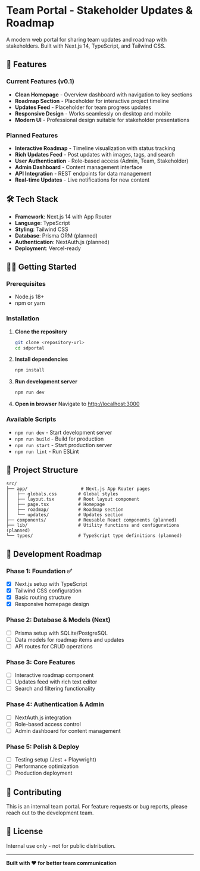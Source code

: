 # Team Portal - Stakeholder Updates & Roadmap

A modern web portal for sharing team updates and roadmap with stakeholders. Built with Next.js 14, TypeScript, and Tailwind CSS.

## 🚀 Features

### Current Features (v0.1)
- **Clean Homepage** - Overview dashboard with navigation to key sections
- **Roadmap Section** - Placeholder for interactive project timeline
- **Updates Feed** - Placeholder for team progress updates
- **Responsive Design** - Works seamlessly on desktop and mobile
- **Modern UI** - Professional design suitable for stakeholder presentations

### Planned Features
- **Interactive Roadmap** - Timeline visualization with status tracking
- **Rich Updates Feed** - Post updates with images, tags, and search
- **User Authentication** - Role-based access (Admin, Team, Stakeholder)
- **Admin Dashboard** - Content management interface
- **API Integration** - REST endpoints for data management
- **Real-time Updates** - Live notifications for new content

## 🛠️ Tech Stack

- **Framework**: Next.js 14 with App Router
- **Language**: TypeScript
- **Styling**: Tailwind CSS
- **Database**: Prisma ORM (planned)
- **Authentication**: NextAuth.js (planned)
- **Deployment**: Vercel-ready

## 🏃‍♂️ Getting Started

### Prerequisites
- Node.js 18+ 
- npm or yarn

### Installation

1. **Clone the repository**
   ```bash
   git clone <repository-url>
   cd sdportal
   ```

2. **Install dependencies**
   ```bash
   npm install
   ```

3. **Run development server**
   ```bash
   npm run dev
   ```

4. **Open in browser**
   Navigate to [http://localhost:3000](http://localhost:3000)

### Available Scripts

- `npm run dev` - Start development server
- `npm run build` - Build for production
- `npm run start` - Start production server
- `npm run lint` - Run ESLint

## 📁 Project Structure

```
src/
├── app/                    # Next.js App Router pages
│   ├── globals.css        # Global styles
│   ├── layout.tsx         # Root layout component
│   ├── page.tsx           # Homepage
│   ├── roadmap/           # Roadmap section
│   └── updates/           # Updates section
├── components/            # Reusable React components (planned)
├── lib/                   # Utility functions and configurations (planned)
└── types/                 # TypeScript type definitions (planned)
```

## 🎯 Development Roadmap

### Phase 1: Foundation ✅
- [x] Next.js setup with TypeScript
- [x] Tailwind CSS configuration
- [x] Basic routing structure
- [x] Responsive homepage design

### Phase 2: Database & Models (Next)
- [ ] Prisma setup with SQLite/PostgreSQL
- [ ] Data models for roadmap items and updates
- [ ] API routes for CRUD operations

### Phase 3: Core Features
- [ ] Interactive roadmap component
- [ ] Updates feed with rich text editor
- [ ] Search and filtering functionality

### Phase 4: Authentication & Admin
- [ ] NextAuth.js integration
- [ ] Role-based access control
- [ ] Admin dashboard for content management

### Phase 5: Polish & Deploy
- [ ] Testing setup (Jest + Playwright)
- [ ] Performance optimization
- [ ] Production deployment

## 🤝 Contributing

This is an internal team portal. For feature requests or bug reports, please reach out to the development team.

## 📄 License

Internal use only - not for public distribution.

---

**Built with ❤️ for better team communication**

